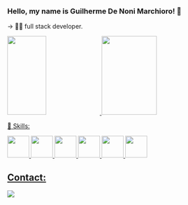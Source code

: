 ### Hello, my name is Guilherme De Noni Marchioro! 🤖

-> 👨‍💻 full stack developer. 

<div>
  <a href="https://github.com/marchiorog">
  <img width="42%" loading="lazy" height="180em" src="https://github-readme-stats.vercel.app/api/top-langs/?username=marchiorog&layout=compact&langs_count=7&theme=dark"/>
  <img width="50%"  loading="lazy" height="180em" src="https://github-readme-stats.vercel.app/api?username=marchiorog&show_icons=true&theme=dark&include_all_commits=true&count_private=true"/>
</div>

🦾 Skills:
<br>
<div>
  <img height ="50" src="https://cdn.jsdelivr.net/gh/devicons/devicon@latest/icons/html5/html5-original.svg" />
  <img height ="50" src="https://cdn.jsdelivr.net/gh/devicons/devicon@latest/icons/css3/css3-original.svg" />
  <img height ="50" src="https://cdn.jsdelivr.net/gh/devicons/devicon@latest/icons/javascript/javascript-original.svg" />
  <img height ="50" src="https://cdn.jsdelivr.net/gh/devicons/devicon@latest/icons/typescript/typescript-original.svg" />        
  <img height ="50" src="https://cdn.jsdelivr.net/gh/devicons/devicon@latest/icons/vuejs/vuejs-original.svg" />
  <img height ="50" src="https://cdn.jsdelivr.net/gh/devicons/devicon@latest/icons/react/react-original.svg" />
          
          
  
</div>

## Contact:

<div>
<a href="https://www.linkedin.com/in/guilhermedenonimarchioro/" target="_blank"><img loading="lazy" src="https://img.shields.io/badge/-LinkedIn-%230077B5?style=for-the-badge&logo=linkedin&logoColor=white" target="_blank"></a>   
</div>
          




